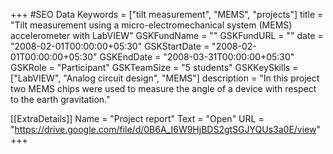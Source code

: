 +++
#SEO Data
Keywords = ["tilt measurement", "MEMS", "projects"]
title = "Tilt measurement using a micro-electromechanical system (MEMS) accelerometer with LabVIEW"
GSKFundName = ""
GSKFundURL = ""
date			=	"2008-02-01T00:00:00+05:30"
GSKStartDate	=	"2008-02-01T00:00:00+05:30"
GSKEndDate		=	"2008-03-31T00:00:00+05:30"
GSKRole = "Participant"
GSKTeamSize = "5 students"
GSKKeySkills = ["LabVIEW", "Analog circuit design", "MEMS"]
description = "In this project two MEMS chips were used to measure the angle of a device with respect to the earth gravitation."

[[ExtraDetails]]
    Name = "Project report"
	Text = "Open"
    URL = "https://drive.google.com/file/d/0B6A_I6W9HjBDS2gtSGJYQUs3a0E/view"
+++